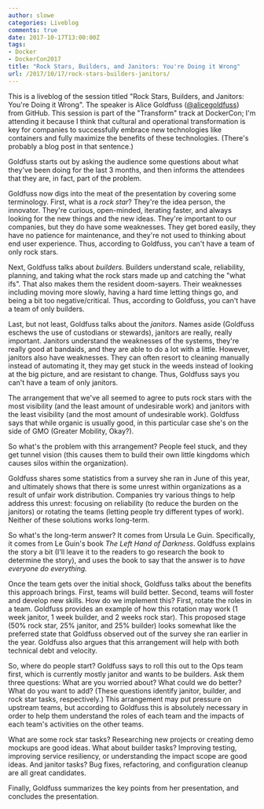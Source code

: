 ```yaml
---
author: slowe
categories: Liveblog
comments: true
date: 2017-10-17T13:00:00Z
tags:
- Docker
- DockerCon2017
title: "Rock Stars, Builders, and Janitors: You're Doing it Wrong"
url: /2017/10/17/rock-stars-builders-janitors/
---
```


This is a liveblog of the session titled "Rock Stars, Builders, and Janitors: You're Doing it Wrong". The speaker is Alice Goldfuss ([@alicegoldfuss][link-1]) from GitHub. This session is part of the "Transform" track at DockerCon; I'm attending it because I think that cultural and operational transformation is key for companies to successfully embrace new technologies like containers and fully maximize the benefits of these technologies. (There's probably a blog post in that sentence.)<!--more-->

Goldfuss starts out by asking the audience some questions about what they've been doing for the last 3 months, and then informs the attendees that they are, in fact, part of the problem.

Goldfuss now digs into the meat of the presentation by covering some terminology. First, what is a _rock star_? They're the idea person, the innovator. They're curious, open-minded, iterating faster, and always looking for the new things and the new ideas. They're important to our companies, but they do have some weaknesses. They get bored easily, they have no patience for maintenance, and they're not used to thinking about end user experience. Thus, according to Goldfuss, you can't have a team of only rock stars.

Next, Goldfuss talks about _builders_. Builders understand scale, reliability, planning, and taking what the rock stars made up and catching the "what ifs". That also makes them the resident doom-sayers. Their weaknesses including moving more slowly, having a hard time letting things go, and being a bit too negative/critical. Thus, according to Goldfuss, you can't have a team of only builders.

Last, but not least, Goldfuss talks about the _janitors_. Names aside (Goldfuss eschews the use of custodians or stewards), janitors are really, really important. Janitors understand the weaknesses of the systems, they're really good at bandaids, and they are able to do a lot with a little. However, janitors also have weaknesses. They can often resort to cleaning manually instead of automating it, they may get stuck in the weeds instead of looking at the big picture, and are resistant to change. Thus, Goldfuss says you can't have a team of only janitors.

The arrangement that we've all seemed to agree to puts rock stars with the most visibility (and the least amount of undesirable work) and janitors with the least visibility (and the most amount of undesirable work). Goldfuss says that while organic is usually good, in this particular case she's on the side of GMO (Greater Mobility, Okay?).

So what's the problem with this arrangement? People feel stuck, and they get tunnel vision (this causes them to build their own little kingdoms which causes silos within the organization).

Goldfuss shares some statistics from a survey she ran in June of this year, and ultimately shows that there is some unrest within organizations as a result of unfair work distribution. Companies try various things to help address this unrest: focusing on reliability (to reduce the burden on the janitors) or rotating the teams (letting people try different types of work). Neither of these solutions works long-term.

So what's the long-term answer? It comes from Ursula Le Guin. Specifically, it comes from Le Guin's book _The Left Hand of Darkness_. Goldfuss explains the story a bit (I'll leave it to the readers to go research the book to determine the story), and uses the book to say that the answer is to _have everyone do everything._

Once the team gets over the initial shock, Goldfuss talks about the benefits this approach brings. First, teams will build better. Second, teams will foster and develop new skills. How do we implement this? First, rotate the roles in a team. Goldfuss provides an example of how this rotation may work (1 week janitor, 1 week builder, and 2 weeks rock star). This proposed stage (50% rock star, 25% janitor, and 25% builder) looks somewhat like the preferred state that Goldfuss observed out of the survey she ran earlier in the year. Goldfuss also argues that this arrangement will help with both technical debt and velocity.

So, where do people start? Goldfuss says to roll this out to the Ops team first, which is currently mostly janitor and wants to be builders. Ask them three questions: What are you worried about? What could we do better? What do you want to add? (These questions identify janitor, builder, and rock star tasks, respectively.) This arrangement may put pressure on upstream teams, but according to Goldfuss this is absolutely necessary in order to help them understand the roles of each team and the impacts of each team's activities on the other teams.

What are some rock star tasks? Researching new projects or creating demo mockups are good ideas. What about builder tasks? Improving testing, improving service resiliency, or understanding the impact scope are good ideas. And janitor tasks? Bug fixes, refactoring, and configuration cleanup are all great candidates.

Finally, Goldfuss summarizes the key points from her presentation, and concludes the presentation.

[link-1]: https://twitter.com/alicegoldfuss
